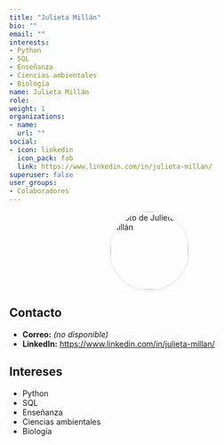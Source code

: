 ```yaml
---
title: "Julieta Millán"
bio: ""
email: ""
interests:
- Python
- SQL
- Enseñanza
- Ciencias ambientales
- Biología
name: Julieta Millán
role:
weight: 1
organizations:
- name: 
  url: ""
social:
- icon: linkedin
  icon_pack: fab
  link: https://www.linkedin.com/in/julieta-millan/
superuser: false
user_groups:
- Colaboradores
---
```


<div style="display:flex;justify-content:center;margin:0 0 1rem 0;">
  <img
    src="/author/jmillan/avatar.png"
    alt="Foto de Julieta Millán"
    width="140" height="140"
    style="width:140px;height:140px;border-radius:9999px;object-fit:cover;display:block;box-shadow:0 1px 6px rgba(0,0,0,.12);"
  >
</div>

## Contacto
- **Correo:** _(no disponible)_
- **LinkedIn:** <https://www.linkedin.com/in/julieta-millan/>

## Intereses
- Python  
- SQL  
- Enseñanza  
- Ciencias ambientales  
- Biología
